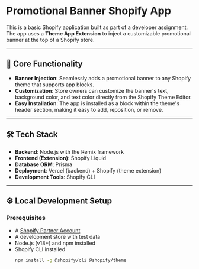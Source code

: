 # Promotional Banner Shopify App

This is a basic Shopify application built as part of a developer assignment.  
The app uses a **Theme App Extension** to inject a customizable promotional banner at the top of a Shopify store.

---

## 🚀 Core Functionality
- **Banner Injection**: Seamlessly adds a promotional banner to any Shopify theme that supports app blocks.  
- **Customization**: Store owners can customize the banner's text, background color, and text color directly from the Shopify Theme Editor.  
- **Easy Installation**: The app is installed as a block within the theme's header section, making it easy to add, reposition, or remove.  

---

## 🛠 Tech Stack
- **Backend**: Node.js with the Remix framework  
- **Frontend (Extension)**: Shopify Liquid  
- **Database ORM**: Prisma  
- **Deployment**: Vercel (backend) + Shopify (theme extension)  
- **Development Tools**: Shopify CLI  

---

## ⚙️ Local Development Setup

### Prerequisites
- A [Shopify Partner Account](https://partners.shopify.com/)  
- A development store with test data  
- Node.js (v18+) and npm installed  
- Shopify CLI installed  
  ```bash
  npm install -g @shopify/cli @shopify/theme
